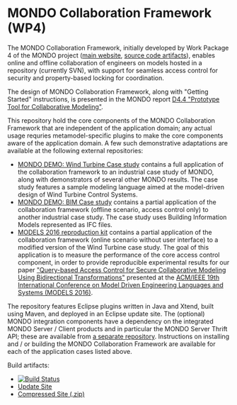 # MONDO Collaboration Framework (WP4) 

The MONDO Collaboration Framework, initially developed by Work Package 4 of the MONDO project ([main website](http://www.mondo-project.org/), [source code artifacts](http://mondo-project.github.io/)), enables online and offline collaboration of engineers on models hosted in a repository (currently SVN), with support for seamless access control for security and property-based locking for coordination.

The design of MONDO Collaboration Framework, along with "Getting Started" instructions, is presented in the MONDO report [D4.4 "Prototype Tool for Collaborative Modeling"](http://api.ning.com/files/zxy*xRp5iQ6LLKU5M6eSyBVlaao5Ny7RJkjcW3*jy-ifXPp-aEnLUWxO0vhL4-FC*HDkG0tp33xFcGZAGT5MBBhg49QwWiB2/D4.4Prototypetoolforcollaboration.pdf).

This repository hold the core components of the MONDO Collaboration Framework that are independent of the application domain; any actual usage requries metamodel-specific plugins to make the core components aware of the application domain. A few such demonstrative adaptations are available at the following external repositories:
 * [MONDO DEMO: Wind Turbine Case study](https://github.com/mondo-project/mondo-demo-wt) contains a full application of the collaboration framework to an industrial case study of MONDO, along with demonstrators of several other MONDO results. The case study features a sample modeling language aimed at the model-driven design of Wind Turbine Control Systems.
 * [MONDO DEMO: BIM Case study](https://github.com/mondo-project/mondo-demo-bim) contains a partial application of the collaboration framework (offline scenario, access control only) to another industrial case study. The case study uses Building Information Models represented as IFC files. 
 * [MODELS 2016 reproduction kit](https://github.com/debrecenics/MODELS16) contains a partial application of the collaboration framework (online scenario without user interface) to a modified version of the Wind Turbine case study. The goal of this application is to measure the performance of the core access control component, in order to provide reproducible experimental results for our paper ["Query-based Access Control for Secure Collaborative Modeling Using Bidirectional Transformations"](https://inf.mit.bme.hu/en/research/publications/query-based-access-control-secure-collaborative-modeling-using-bidirectional-t) presented at the [ACM/IEEE 19th International Conference on Model Driven Engineering Languages and Systems (MODELS 2016)](http://models2016.irisa.fr/). 

The repository features Eclipse plugins written in Java and Xtend, built using Maven, and deployed in an Eclipse update site.  The (optional) MONDO integration components have a dependency on the integrated MONDO Server / Client products and in particular the MONDO Server Thrift API; these are available from [a separate repository](https://github.com/mondo-project/mondo-integration). Instructions on installing and / or building the MONDO Collaboration Framework are available for each of the application cases listed above.  

Build artifacts:
 * [![Build Status](https://build.inf.mit.bme.hu/jenkins/job/MONDO-Collaboration/badge/icon)](https://build.inf.mit.bme.hu/jenkins/job/MONDO-Collaboration)
 * [Update Site](http://mondo.inf.mit.bme.hu/web/mondo-collaboration/update/)
 * [Compressed Site (.zip)](https://build.inf.mit.bme.hu/jenkins/view/All/job/MONDO-Collaboration/lastSuccessfulBuild/artifact/releng/org.mondo.collaboration.security.updatesite/target/org.mondo.collaboration.security.updatesite-1.0.0-SNAPSHOT.zip)
